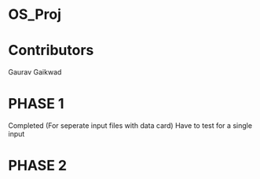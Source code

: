 
# OS_Proj
<h1>Contributors</h1>
<ls>Gaurav Gaikwad</ls>
<h1>PHASE 1</h1>
Completed (For seperate input files with data card)
Have to test for a single input 
<h1>PHASE 2</h1>
